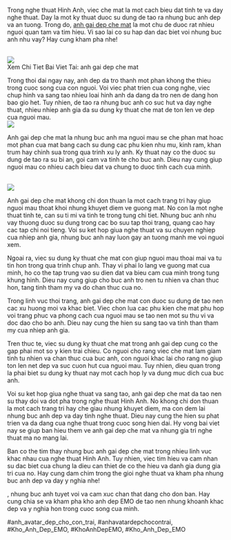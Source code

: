 <p>Trong nghe thuat Hinh Anh, viec che mat la mot cach bieu dat tinh te va day nghe thuat. Day la mot ky thuat duoc su dung de tao ra nhung buc anh dep va an tuong. Trong do, <a href="https://khoanhdepemo.com/anh-che-mat/">anh gai dep che mat</a> la mot chu de duoc rat nhieu nguoi quan tam va tim hieu. Vi sao lai co su hap dan dac biet voi nhung buc anh nhu vay? Hay cung kham pha nhe!</p><br><img src="https://khoanhdepemo.com/wp-content/uploads/2024/12/image-540-1024x536.png"></br>
Xem Chi Tiet Bai Viet Tai: anh gai dep che mat<p>Trong thoi dai ngay nay, anh dep da tro thanh mot phan khong the thieu trong cuoc song cua con nguoi. Voi viec phat trien cua cong nghe, viec chup hinh va sang tao nhieu loai hinh anh da dang da tro nen de dang hon bao gio het. Tuy nhien, de tao ra nhung buc anh co suc hut va day nghe thuat, nhieu nhiep anh gia da su dung ky thuat che mat de ton len ve dep cua nguoi mau.<br><img src="https://khoanhdepemo.com/wp-content/uploads/2024/12/image-533-1024x967.png"></br><p>Anh gai dep che mat la nhung buc anh ma nguoi mau se che phan mat hoac mot phan cua mat bang cach su dung cac phu kien nhu mu, kinh ram, khan trum hay chinh sua trong qua trinh xu ly anh. Ky thuat nay co the duoc su dung de tao ra su bi an, goi cam va tinh te cho buc anh. Dieu nay cung giup nguoi mau co nhieu cach bieu dat va chung to duoc tinh cach cua minh.</p><br><img src="https://khoanhdepemo.com/wp-content/uploads/2024/12/image-681-1024x638.png"></br><p>Anh gai dep che mat khong chi don thuan la mot cach trang tri hay giup nguoi mau thoat khoi nhung khuyet diem ve guong mat. No con la mot nghe thuat tinh te, can su ti mi va tinh te trong tung chi tiet. Nhung buc anh nhu vay thuong duoc su dung trong cac bo suu tap thoi trang, quang cao hay cac tap chi noi tieng. Voi su ket hop giua nghe thuat va su chuyen nghiep cua nhiep anh gia, nhung buc anh nay luon gay an tuong manh me voi nguoi xem.<p>Ngoai ra, viec su dung ky thuat che mat con giup nguoi mau thoai mai va tu tin hon trong qua trinh chup anh. Thay vi phai lo lang ve guong mat cua minh, ho co the tap trung vao su dien dat va bieu cam cua minh trong tung khung hinh. Dieu nay cung giup cho buc anh tro nen tu nhien va chan thuc hon, tang tinh tham my va do chan thuc cua no.</p><p>Trong linh vuc thoi trang, anh gai dep che mat con duoc su dung de tao nen cac xu huong moi va khac biet. Viec chon lua cac phu kien che mat phu hop voi trang phuc va phong cach cua nguoi mau se tao nen mot su thu vi va doc dao cho bo anh. Dieu nay cung the hien su sang tao va tinh than tham my cua nhiep anh gia.<p>Tren thuc te, viec su dung ky thuat che mat trong anh gai dep cung co the gap phai mot so y kien trai chieu. Co nguoi cho rang viec che mat lam giam tinh tu nhien va chan thuc cua buc anh, con nguoi khac lai cho rang no giup ton len net dep va suc cuon hut cua nguoi mau. Tuy nhien, dieu quan trong la phai biet su dung ky thuat nay mot cach hop ly va dung muc dich cua buc anh.</p><p>Voi su ket hop giua nghe thuat va sang tao, anh gai dep che mat da tao nen su thay doi va dot pha trong nghe thuat Hinh Anh. No khong chi don thuan la mot cach trang tri hay che giau nhung khuyet diem, ma con dem lai nhung buc anh dep va day tinh nghe thuat. Dieu nay cung the hien su phat trien va da dang cua nghe thuat trong cuoc song hien dai. Hy vong bai viet nay se giup ban hieu them ve anh gai dep che mat va nhung gia tri nghe thuat ma no mang lai.</p><p>Ban co the tim thay nhung buc anh gai dep che mat trong nhieu linh vuc khac nhau cua nghe thuat Hinh Anh. Tuy nhien, viec tim hieu va cam nhan su dac biet cua chung la dieu can thiet de co the hieu va danh gia dung gia tri cua no. Hay cung dam chim trong the gioi nghe thuat va kham pha nhung buc anh dep va day y nghia nhe!</p><p>, nhung buc anh tuyet voi va cam xuc chan that dang cho don ban. Hay cung chia se va kham pha kho anh dep EMO de tao nen nhung khoanh khac dep va y nghia hon trong cuoc song cua minh.</p>
#anh_avatar_dep_cho_con_trai, #anhavatardepchocontrai, #Kho_Anh_Dep_EMO, #KhoAnhDepEMO, #Kho_Anh_Dep_EMO
